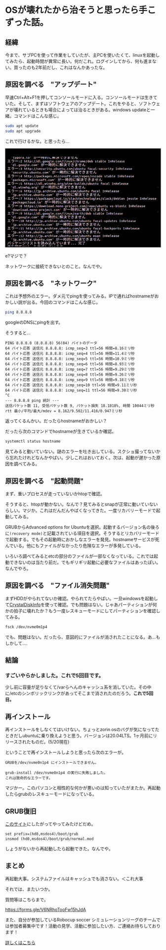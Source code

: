 # OSが壊れたから治そうと思ったら手こずった話。

## 経緯

今まで、サブPCを使って作業をしていたが、主PCを使いたくて、linuxを起動してみたら、起動時間が異常に長い。何だこれ。ログインしてから、何も進まない。買ったのも2年前だし、これはなんかあったな。

## 原因を調べる　"アップデート"

早速Ctrl+Alt+F1を押してコンソールモードに入る。コンソールモードは生きていた。そして、まずはソフトウェアのアップデート。これをやると、ソフトウェアが壊れているときも場合によっては治るときがある。windows updateと一緒。コマンドはこんな感じ。

```bash
sudo apt update
sudo apt upgrade
```

これで行けるかな。と思ったら...

![](./reinstall1/reinstall1.png)

e?マジで？

ネットワークに接続できないとのこと。なんでや。

## 原因を調べる　"ネットワーク"

これは予想外のエラー。ダメ元でpingを使ってみる。IPで通ればhostnameがおかしい説が出る。今回のコマンドはこんな感じ。

```bash
ping 8.8.8.8
```

googleのDNSにpingを出す。

そうすると...

```
PING 8.8.8.8 (8.8.8.8) 56(84) バイトのデータ
64 バイト応答 送信元 8.8.8.8: icmp_seq=3 ttl=56 時間=8.16ミリ秒
64 バイト応答 送信元 8.8.8.8: icmp_seq=4 ttl=56 時間=11.4ミリ秒
64 バイト応答 送信元 8.8.8.8: icmp_seq=5 ttl=56 時間=10.9ミリ秒
64 バイト応答 送信元 8.8.8.8: icmp_seq=6 ttl=56 時間=8.93ミリ秒
64 バイト応答 送信元 8.8.8.8: icmp_seq=7 ttl=56 時間=9.29ミリ秒
64 バイト応答 送信元 8.8.8.8: icmp_seq=8 ttl=56 時間=9.26ミリ秒
64 バイト応答 送信元 8.8.8.8: icmp_seq=9 ttl=56 時間=9.18ミリ秒
64 バイト応答 送信元 8.8.8.8: icmp_seq=10 ttl=56 時間=9.11ミリ秒
64 バイト応答 送信元 8.8.8.8: icmp_seq=11 ttl=56 時間=9.30ミリ秒
^C
--- 8.8.8.8 ping 統計 ---
送信パケット数 11, 受信パケット数 9, パケット損失 18.1818%, 時間 10044ミリ秒
rtt 最小/平均/最大/mdev = 8.162/9.502/11.416/0.947ミリ秒
```

返ってくるんかい。だったらhostnameがおかしい？

だったら次のコマンドでhostnameが生きているか確認。

```bash
systemctl status hostname
```

見てみると動いていない。謎のエラーを吐き出している。スクショ撮ってないから忘れたけれどなんかやばい。少しこれはおいておく。次は、起動が遅かった原因を調べてみる。

## 原因を調べる　"起動問題"

まず、重いプロセスが走っていないかhtopで確認。

そうすると、htopが動かない。なんで？見てみるとsnapが正常に動いていないらしい。マジか。これはだんだんやばくなってきた。一度リカバリーモードで起動してみる。

GRUBからAdvanced options for Ubuntuを選択。起動するバージョン名の後ろに`(recovery mode)`と記載されている項目を選択。そうするとリカバリーモードで起動する。でもその起動時におかしなエラーを発見。hostnameサービスが死んでいる。他にもファイルがなかったり危険なエラーが多発している。

いろいろ調べてみるとetcの部分のファイルが一部なくなっている。これでは起動できないのは当たり前だ。でもギリギリ起動に必要なファイルはあったぽい。なんでやろ。



## 原因を調べる　"ファイル消失問題"

まずHDDがやられてないか確認。やられてたらやばい。一旦windowsを起動して[CrystalDiskInfo](https://crystalmark.info/ja/software/crystaldiskinfo/)を使って確認。でも問題はない。じゃあパーティションが何かの拍子に壊れたか？もう一度レスキューモードにしてパーティションを確認してみる。

```bash
fsck /dev/nvme0m1p4
```

でも、問題はない。だったら、意図的にファイルが消されたことになる。あ...もしかして....

## 結論

### すごいやらかしました。これで5回目です。

少し前に容量が足りなくて/varらへんのキャッシュ系を消していた。その中に/etcのシンボリックリンクがあってそこまで消されたのだろう。**これで5回目。**

## 再インストール

再インストールをしなくてはいけない。ちょっとzorin osのバグが気になってたときだしubuntuに乗り換えようと思う。バージョンは20.04LTS。1ヶ月前にリリースされたものだ。(5/20現在)

ということで再インストールしようと思ったら次のエラーが。

```
GRUBを/dev/nvme0n1p4 にインストールできません。

grub-install /dev/nvme0n1p4 の実行に失敗しました。
これは致命的なエラーです。
```

マジかー。このパソコンと相性的な何かが悪いのは知っていたがまたか。再起動したらgrubのレスキューモードになっている。

## GRUB復旧

[このサイト](https://flyan495.tumblr.com/post/159323036196/grub-rescue%E3%82%92%E3%81%AA%E3%82%93%E3%81%A8%E3%81%8B%E3%81%99%E3%82%8B)にしたがってやってみたけどだめ。

```
set prefix=(hd0,msdos4)/boot/grub
insmod (hd0,msdos4)/boot/grub/normal.mod
```

しょうがないから再起動したら起動できた。なんでや。

## まとめ

再起動大事。システムファイルはキャッシュでも消さない。＜これ大事

それでは、またいつか。



質問等はこちらまで。

https://forms.gle/V6NRhoTooFw15hJdA

また、自分が参加しているRobocup soccer シミュレーションリーグのチームでは参加者募集中です！活動の見学、活動に参加したい方、ご連絡お待ちしております！

[詳しくはこちら](https://kumitatepazuru.github.io/jyo_sen/jp/#!contents/profile.md)